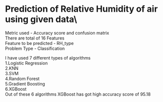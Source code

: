 # Prediction of Relative Humidity of air using given data\
Metric used - Accuracy score and confusion matrix\
There are total of 16 Features\
Feature to be predicted - RH_type\
Problem Type - Classification

I have used 7 different types of algorithms\
1.Logistic Regression\
2.KNN\
3.SVM\
4.Random Forest\
5.Gradient Boosting\
6.XGBoost\
Out of these 6 algorithms  XGBoost has got high accuracy score of 95.18
